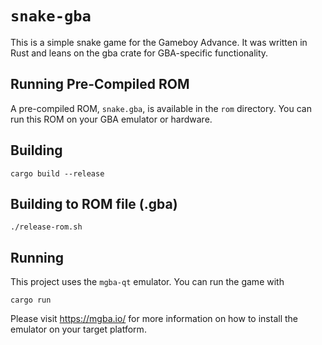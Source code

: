 # `snake-gba`

This is a simple snake game for the Gameboy Advance. It was written in Rust and leans on the gba crate for GBA-specific functionality.

## Running Pre-Compiled ROM

A pre-compiled ROM, `snake.gba`, is available in the `rom` directory. You can run this ROM on your GBA emulator or hardware.

## Building

`cargo build --release`

## Building to ROM file (.gba)

`./release-rom.sh`

## Running

This project uses the `mgba-qt` emulator. You can run the game with

`cargo run`

Please visit https://mgba.io/ for more information on how to install the emulator on your target platform.

